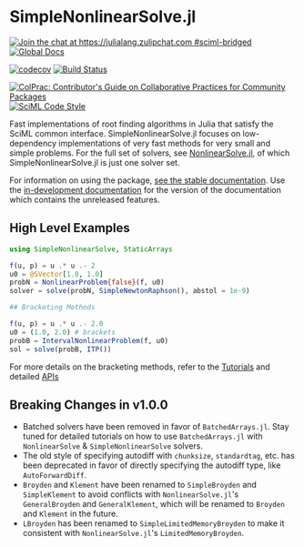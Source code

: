 # SimpleNonlinearSolve.jl

[![Join the chat at https://julialang.zulipchat.com #sciml-bridged](https://img.shields.io/static/v1?label=Zulip&message=chat&color=9558b2&labelColor=389826)](https://julialang.zulipchat.com/#narrow/stream/279055-sciml-bridged)
[![Global Docs](https://img.shields.io/badge/docs-SciML-blue.svg)](https://docs.sciml.ai/NonlinearSolve/stable/)

[![codecov](https://codecov.io/gh/SciML/SimpleNonlinearSolve.jl/branch/main/graph/badge.svg)](https://codecov.io/gh/SciML/SimpleNonlinearSolve.jl)
[![Build Status](https://github.com/SciML/SimpleNonlinearSolve.jl/workflows/CI/badge.svg)](https://github.com/SciML/SimpleNonlinearSolve.jl/actions?query=workflow%3ACI)

[![ColPrac: Contributor's Guide on Collaborative Practices for Community Packages](https://img.shields.io/badge/ColPrac-Contributor%27s%20Guide-blueviolet)](https://github.com/SciML/ColPrac)
[![SciML Code Style](https://img.shields.io/static/v1?label=code%20style&message=SciML&color=9558b2&labelColor=389826)](https://github.com/SciML/SciMLStyle)

Fast implementations of root finding algorithms in Julia that satisfy the SciML common interface.
SimpleNonlinearSolve.jl focuses on low-dependency implementations of very fast methods for
very small and simple problems. For the full set of solvers, see
[NonlinearSolve.jl](https://github.com/SciML/NonlinearSolve.jl), of which
SimpleNonlinearSolve.jl is just one solver set.

For information on using the package,
[see the stable documentation](https://docs.sciml.ai/NonlinearSolve/stable/). Use the
[in-development documentation](https://docs.sciml.ai/NonlinearSolve/dev/) for the version of
the documentation which contains the unreleased features.

## High Level Examples

```julia
using SimpleNonlinearSolve, StaticArrays

f(u, p) = u .* u .- 2
u0 = @SVector[1.0, 1.0]
probN = NonlinearProblem{false}(f, u0)
solver = solve(probN, SimpleNewtonRaphson(), abstol = 1e-9)

## Bracketing Methods

f(u, p) = u .* u .- 2.0
u0 = (1.0, 2.0) # brackets
probB = IntervalNonlinearProblem(f, u0)
sol = solve(probB, ITP())
```

For more details on the bracketing methods, refer to the [Tutorials](https://docs.sciml.ai/NonlinearSolve/stable/tutorials/nonlinear/#Using-Bracketing-Methods) and detailed [APIs](https://docs.sciml.ai/NonlinearSolve/stable/api/simplenonlinearsolve/#Solver-API)

## Breaking Changes in v1.0.0

  - Batched solvers have been removed in favor of `BatchedArrays.jl`. Stay tuned for detailed
    tutorials on how to use `BatchedArrays.jl` with `NonlinearSolve` & `SimpleNonlinearSolve`
    solvers.
  - The old style of specifying autodiff with `chunksize`, `standardtag`, etc. has been
    deprecated in favor of directly specifying the autodiff type, like `AutoForwardDiff`.
  - `Broyden` and `Klement` have been renamed to `SimpleBroyden` and `SimpleKlement` to
    avoid conflicts with `NonlinearSolve.jl`'s `GeneralBroyden` and `GeneralKlement`, which
    will be renamed to `Broyden` and `Klement` in the future.
  - `LBroyden` has been renamed to `SimpleLimitedMemoryBroyden` to make it consistent with
    `NonlinearSolve.jl`'s `LimitedMemoryBroyden`.
